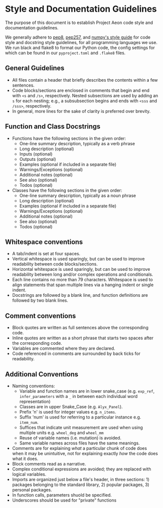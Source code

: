 # Style and Documentation Guidelines

The purpose of this document is to establish Project Aeon code style and documentation guidelines.

We generally adhere to [pep8](https://www.python.org/dev/peps/pep-0008/), [pep257](https://www.python.org/dev/peps/pep-0257/), and [numpy's style guide](https://numpydoc.readthedocs.io/en/latest/format.html) for code style and docstring style guidelines, for all programming languages we use. We run black and flake8 to format our Python code, the config settings for which can be found in our `pyproject.toml` and `.flake8` files.

## General Guidelines

* All files contain a header that briefly describes the contents within a few sentences.
* Code blocks/sections are enclosed in comments that begin and end with `<s` and `/s>`, respectively. Nested subsections are used by adding an `s` for each nesting; e.g., a subsubsection begins and ends with `<sss` and `/sss>`, respectively.
* In general, more lines for the sake of clarity is preferred over brevity.

## Function and Class Docstrings

* Functions have the following sections in the given order:
	- One-line summary description, typically as a verb phrase
	- Long description (optional)
	- Inputs (optional)
	- Outputs (optional)
	- Examples (optional if included in a separate file)
	- Warnings/Exceptions (optional)
	- Additional notes (optional)
	- See also (optional)
	- Todos (optional)
* Classes have the following sections in the given order:
	- One-line summary description, typically as a noun phrase
	- Long description (optional)
	- Examples (optional if included in a separate file)
	- Warnings/Exceptions (optional)
	- Additional notes (optional)
	- See also (optional)
	- Todos (optional)

## Whitespace conventions

* A tab/indent is set at four spaces.
* Vertical whitespace is used sparingly, but can be used to improve readability between code blocks/sections.
* Horizontal whitespace is used sparingly, but can be used to improve readability between long and/or complex operations and conditionals.
* Each line contains no more than 79 characters. Whitespace is used to align statements that span multiple lines via a hanging indent or single indent.
* Docstrings are followed by a blank line, and function definitions are followed by two blank lines.

## Comment conventions

* Block quotes are written as full sentences above the corresponding code. 
* Inline quotes are written as a short phrase that starts two spaces after the corresponding code.
* Variables are commented where they are declared.
* Code referenced in comments are surrounded by back ticks for readability.

## Additional Conventions

* Naming conventions:
	- Variable and function names are in lower snake_case (e.g. `exp_ref`, `infer_parameters` with a `_` in between each individual word representation)
	- Classes are in upper Snake_Case (e.g. `Alyx_Panel`).
	- Prefix 'n' is used for integer values e.g. `n_items`.
	- Suffix 'num' is used for referring to a particular instance e.g. `item_num`.
	- Suffices that indicate unit measurement are used when using multiple units e.g. `wheel_deg` and `wheel_mm`
	- Reuse of variable names (i.e. mutation) is avoided.
	- Same variable names across files have the same meanings.
* Comments are for explaining _what_ a particular chunk of code does when it may be unintuitive, not for explaining exactly _how_ the code does what it does.
* Block comments read as a narrative.
* Complex conditional expressions are avoided; they are replaced with logical variables.
* Imports are organized just below a file's header, in three sections: 1) packages belonging to the standard library, 2) popular packages, 3) personal packages.
* In function calls, parameters shuold be specified.
* Underscores should be used for "private" functions